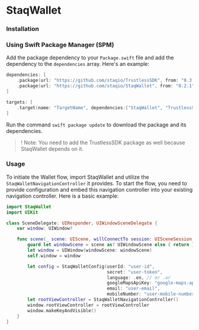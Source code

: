 # StaqWallet

### Installation

### Using Swift Package Manager (SPM)

Add the package dependency to your `Package.swift` file and add the dependency to the `dependencies` array. Here's an example:

```swift
dependencies: [
    .package(url: "https://github.com/staqio/TrustlessSDK", from: "0.3.1"),
    .package(url: "https://github.com/staqio/StaqWallet", from: "0.2.1")
]
```

```swift
targets: [
    .target(name: "TargetName", dependencies:["StaqWallet", "TrustlessSDK"])
]
```

Run the command `swift package update` to download the package and its dependencies.

> ! Note: You need to add the TrustlessSDK package as well because StaqWallet depends on it.

### Usage

To initiate the Wallet flow, import StaqWallet and utilize the `StaqWalletNavigationController` it provides. To start the flow, you need to provide configuration and embed this navigation controller into your existing navigation controller. Here is a basic example:

```swift
import StaqWallet
import UIKit

class SceneDelegate: UIResponder, UIWindowSceneDelegate {
    var window: UIWindow?

    func scene(_ scene: UIScene, willConnectTo session: UISceneSession, options connectionOptions: UIScene.ConnectionOptions) {
        guard let windowScene = scene as? UIWindowScene else { return }
        let window = UIWindow(windowScene: windowScene)
        self.window = window

        let config = StaqWalletConfig(userId: "user-id",
                                      secret: "user-token",
                                      language: .en, // or .ar
                                      googleMapsApiKey: "google-maps-api-key",
                                      email: "user-email",
                                      mobileNumber: "user-mobile-number")
        let rootViewController = StaqWalletNavigationController()
        window.rootViewController = rootViewController
        window.makeKeyAndVisible()
    }
}
```
